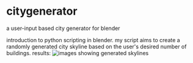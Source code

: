 # citygenerator
a user-input based city generator for blender

introduction to python scripting in blender. my script aims to create a randomly generated city skyline based on the user's desired number of buildings.
results:
![images showing generated skylines]([imgs/citygenerator.png](https://github.com/dscardenas/citygenerator/blob/768ab20632b9edb1110a3cbc0028beaf9a0d86b7/imgs/citygenerator.png))
